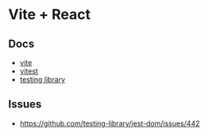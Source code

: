 # Vite + React

## Docs

- [vite](https://vitejs.dev/)
- [vitest](https://vitest.dev/)
- [testing library](https://testing-library.com/)

## Issues
- https://github.com/testing-library/jest-dom/issues/442
